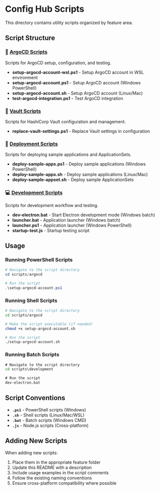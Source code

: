 # Config Hub Scripts

This directory contains utility scripts organized by feature area.

## Script Structure

### 🔧 [ArgoCD Scripts](./argocd/)
Scripts for ArgoCD setup, configuration, and testing.

- **setup-argocd-account-wsl.ps1** - Setup ArgoCD account in WSL environment
- **setup-argocd-account.ps1** - Setup ArgoCD account (Windows PowerShell)
- **setup-argocd-account.sh** - Setup ArgoCD account (Linux/Mac)
- **test-argocd-integration.ps1** - Test ArgoCD integration

### 🔐 [Vault Scripts](./vault/)
Scripts for HashiCorp Vault configuration and management.

- **replace-vault-settings.ps1** - Replace Vault settings in configuration

### 🚀 [Deployment Scripts](./deployment/)
Scripts for deploying sample applications and ApplicationSets.

- **deploy-sample-apps.ps1** - Deploy sample applications (Windows PowerShell)
- **deploy-sample-apps.sh** - Deploy sample applications (Linux/Mac)
- **deploy-sample-appset.sh** - Deploy sample ApplicationSets

### 💻 [Development Scripts](./development/)
Scripts for development workflow and testing.

- **dev-electron.bat** - Start Electron development mode (Windows batch)
- **launcher.bat** - Application launcher (Windows batch)
- **launcher.ps1** - Application launcher (Windows PowerShell)
- **startup-test.js** - Startup testing script

## Usage

### Running PowerShell Scripts

```powershell
# Navigate to the script directory
cd scripts/argocd

# Run the script
.\setup-argocd-account.ps1
```

### Running Shell Scripts

```bash
# Navigate to the script directory
cd scripts/argocd

# Make the script executable (if needed)
chmod +x setup-argocd-account.sh

# Run the script
./setup-argocd-account.sh
```

### Running Batch Scripts

```cmd
# Navigate to the script directory
cd scripts\development

# Run the script
dev-electron.bat
```

## Script Conventions

- **`.ps1`** - PowerShell scripts (Windows)
- **`.sh`** - Shell scripts (Linux/Mac/WSL)
- **`.bat`** - Batch scripts (Windows CMD)
- **`.js`** - Node.js scripts (Cross-platform)

## Adding New Scripts

When adding new scripts:
1. Place them in the appropriate feature folder
2. Update this README with a description
3. Include usage examples in the script comments
4. Follow the existing naming conventions
5. Ensure cross-platform compatibility where possible

